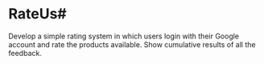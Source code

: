 # RateUs#

Develop a simple rating system in which users login with their Google account and rate the products available. Show cumulative results of all the feedback.
